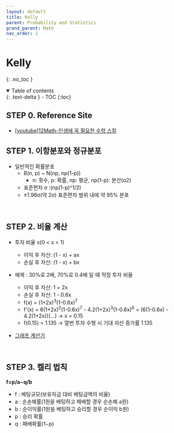 ```yaml
---
layout: default
title: Kelly
parent: Probability and Statistics
grand_parent: Math
nav_order: 1
---
```


# Kelly
{: .no_toc }
<details open markdown="block">
  <summary>
    Table of contents
  </summary>
  {: .text-delta }
- TOC
{:toc}
</details>

<!------------------------------------ STEP ------------------------------------>

## STEP 0. Reference Site

* [[youtube]12Math-인생에 꼭 필요한 수학 스킬](https://www.youtube.com/watch?v=C3Sdc_7e5Og)

## STEP 1. 이항분포와 정규분포

* 일반적인 확률분포
	* B(n, p) ~ N(np, np(1-p))
		* n: 횟수, p: 확률, np: 평균, np(1-p): 분산(σ2)
	* 표준편차 σ :(np(1-p)^1/2)
	* ±1.96σ(약 2σ) 표준편차 범위 내에 약 95% 분포

<br>

## STEP 2.  비율 계산

* 투자 비율 x(0 < x < 1)
	* 이익 후 자산: (1 - x) + ax
	* 손실 후 자산: (1 - x) + bx
* 예제 : 30%로 2배, 70%로 0.4배 일 때 적정 투자 비율
	* 이익 후 자산: 1 + 2x
	* 손실 후 자산: 1 - 0.6x
	* f(x) = (1+2x)<sup>3</sup>(1-0.6x)<sup>7</sup>
	* f'(x) = 6(1+2x)<sup>2</sup>(1-0.6x)<sup>7</sup> - 4.2(1+2x)<sup>3</sup>(1-0.6x)<sup>6</sup> = (6(1-0.6x) - 4.2(1+2x))(...) → x = 0.15
	* f(0.15) = 1.135 → 열번 투자 수행 시 기대 자산 증가률 1.135

* [그래프 계산기](https://www.desmos.com/calculator?lang=ko)

<br>

## STEP 3. 켈리 법칙

**f=p/a​−q/b**​
- f  : 베팅규모(보유자금 대비 베팅금액의 비율)
- a  : 순손해률(1원을 베팅하고 패배할 경우 순손해 a원)
- b  : 순이익률(1원을 베팅하고 승리할 경우 순이익 b원)
- p  : 승리 확률  
- q  : 패배확률(1−p)

